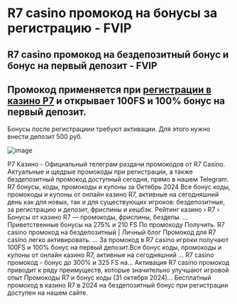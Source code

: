 # R7 casino промокод на бонусы за регистрацию - FVIP

## R7 casino промокод на бездепозитный бонус и бонус на первый депозит - FVIP

## Промокод применяется при [регистрации в казино Р7](https://linkcasino.ru/r7_casino) и открывает 100FS и 100% бонус на первый депозит.

Бонусы после регистрациии требуют активации. Для этого нужно внести депозит 500 руб.

![image](https://github.com/user-attachments/assets/ac75083c-9423-42d8-a1f2-c856a1b575c1)


Р7 Казино - Официальный телеграм раздачи промокодов от R7 Casino. Актуальные и щедрые промокоды при регистрации, а также бездепозитный промокод доступный сегодня, прямо в нашем Telegram.
R7 бонусы, коды, промокоды и купоны за Октябрь 2024 Все бонус коды, промокоды и купоны от онлайн казино R7, активные на сегодняшний день как для новых, так и для существующих игроков: бездепозитные, за регистрацию и депозит, фриспины и кешбэк.
Рейтинг казино › R7 › Бонусы от казино R7 — промокоды, фриспины, бездепы. ... Приветственные бонусы на 275% и 210 FS По промокоду Получить.
R7 casino промокод на бездепозитный | Личный блог Промокод для R7 casino легко активировать. ... За промокод в R7 casino игроки получают 100FS и 100% бонус на первый депозит.Все бонус коды, промокоды и купоны от онлайн казино R7, активные на сегодняшний ...
R7 casino промокод - бонус до 300% и 325 FS на... Активация R7 casino промокод приводит к ряду преимуществ, которые значительно улучшают игровой опыт
Промокоды R7 и бонус коды (31 октября 2024)... Бесплатный промокод в казино R7 в 2024 на бездепозитный бонус при регистрации доступен на нашем сайте.
